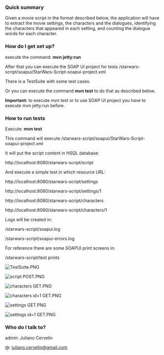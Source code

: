 ### Quick summary ###
Given a movie script in the format described below, the application will have to extract the movie
settings, the characters and the dialogues, identifying the characters that appeared in each
setting, and counting the dialogue words for each character.

### How do I get set up? ###
execute the command:
**mvn jetty:run**

After that you can execute the SOAP UI project for tests
/starwars-script/soapui/StarWars-Script-soapui-project.xml

There is a TestSuite with some test cases. 

Or you can execute the command **mvn test** to do that as described below.

**Important:** to execute mvn test or to use SOAP UI project you have to execute mvn jetty:run before.


### How to run tests ###
Execute: **mvn test** 

This command will execute /starwars-script/soapui/StarWars-Script-soapui-project.xml

It will put the script content in HSQL database:

http://localhost:8080/starwars-script/script


And execute a simple test in which resource URL:

http://localhost:8080/starwars-script/settings

http://localhost:8080/starwars-script/settings/1

http://localhost:8080/starwars-script/characters

http://localhost:8080/starwars-script/characters/1


Logs will be created in:

/starwars-script/soapui.log

/starwars-script/soapui-errors.log

For reference there are some SOAPUI print screens in:

/starwars-script/test prints

![TestSuite.PNG](https://bitbucket.org/repo/8By8jg/images/622219524-TestSuite.PNG)

![script POST.PNG](https://bitbucket.org/repo/8By8jg/images/752797338-script%20POST.PNG)

![characters GET.PNG](https://bitbucket.org/repo/8By8jg/images/1246167989-characters%20GET.PNG)

![characters id=1 GET.PNG](https://bitbucket.org/repo/8By8jg/images/2829995344-characters%20id=1%20GET.PNG)

![settings GET.PNG](https://bitbucket.org/repo/8By8jg/images/2069932857-settings%20GET.PNG)

![settings id=1 GET.PNG](https://bitbucket.org/repo/8By8jg/images/859714778-settings%20id=1%20GET.PNG)

### Who do I talk to? ###
admin: Juliano Cervelin

@: juliano.cervelin@gmail.com